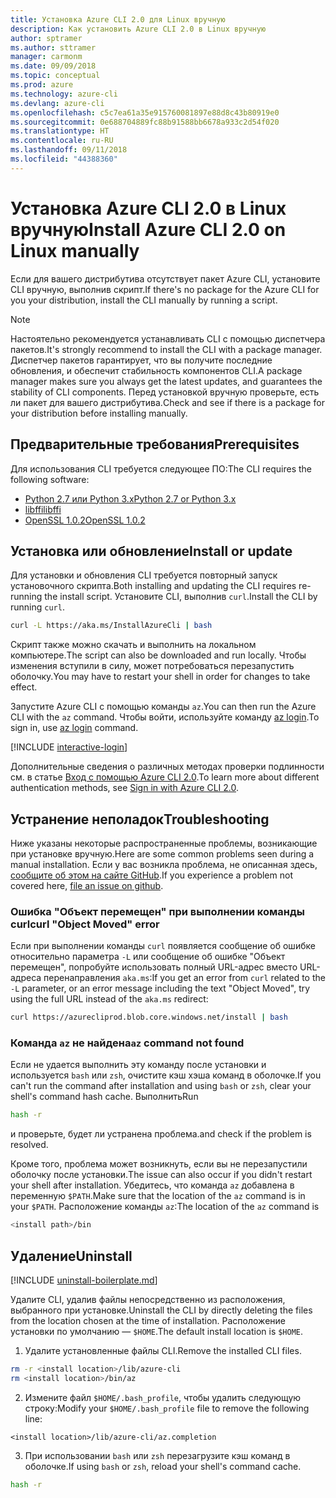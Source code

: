 ```yaml
---
title: Установка Azure CLI 2.0 для Linux вручную
description: Как установить Azure CLI 2.0 в Linux вручную
author: sptramer
ms.author: sttramer
manager: carmonm
ms.date: 09/09/2018
ms.topic: conceptual
ms.prod: azure
ms.technology: azure-cli
ms.devlang: azure-cli
ms.openlocfilehash: c5c7ea61a35e915760081897e88d8c43b80919e0
ms.sourcegitcommit: 0e688704889fc88b91588bb6678a933c2d54f020
ms.translationtype: HT
ms.contentlocale: ru-RU
ms.lasthandoff: 09/11/2018
ms.locfileid: "44388360"
---
```

# <a name="install-azure-cli-20-on-linux-manually"></a><span data-ttu-id="df901-103">Установка Azure CLI 2.0 в Linux вручную</span><span class="sxs-lookup"><span data-stu-id="df901-103">Install Azure CLI 2.0 on Linux manually</span></span>

<span data-ttu-id="df901-104">Если для вашего дистрибутива отсутствует пакет Azure CLI, установите CLI вручную, выполнив скрипт.</span><span class="sxs-lookup"><span data-stu-id="df901-104">If there's no package for the Azure CLI for you your distribution, install the CLI manually by running a script.</span></span>

> [!NOTE]
> <span data-ttu-id="df901-105">Настоятельно рекомендуется устанавливать CLI с помощью диспетчера пакетов.</span><span class="sxs-lookup"><span data-stu-id="df901-105">It's strongly recommend to install the CLI with a package manager.</span></span> <span data-ttu-id="df901-106">Диспетчер пакетов гарантирует, что вы получите последние обновления, и обеспечит стабильность компонентов CLI.</span><span class="sxs-lookup"><span data-stu-id="df901-106">A package manager makes sure you always get the latest updates, and guarantees the stability of CLI components.</span></span> <span data-ttu-id="df901-107">Перед установкой вручную проверьте, есть ли пакет для вашего дистрибутива.</span><span class="sxs-lookup"><span data-stu-id="df901-107">Check and see if there is a package for your distribution before installing manually.</span></span>

## <a name="prerequisites"></a><span data-ttu-id="df901-108">Предварительные требования</span><span class="sxs-lookup"><span data-stu-id="df901-108">Prerequisites</span></span>

<span data-ttu-id="df901-109">Для использования CLI требуется следующее ПО:</span><span class="sxs-lookup"><span data-stu-id="df901-109">The CLI requires the following software:</span></span>

* [<span data-ttu-id="df901-110">Python 2.7 или Python 3.x</span><span class="sxs-lookup"><span data-stu-id="df901-110">Python 2.7 or Python 3.x</span></span>](https://www.python.org/downloads/)
* [<span data-ttu-id="df901-111">libffi</span><span class="sxs-lookup"><span data-stu-id="df901-111">libffi</span></span>](https://sourceware.org/libffi/)
* [<span data-ttu-id="df901-112">OpenSSL 1.0.2</span><span class="sxs-lookup"><span data-stu-id="df901-112">OpenSSL 1.0.2</span></span>](https://www.openssl.org/source/)

## <a name="install-or-update"></a><span data-ttu-id="df901-113">Установка или обновление</span><span class="sxs-lookup"><span data-stu-id="df901-113">Install or update</span></span>

<span data-ttu-id="df901-114">Для установки и обновления CLI требуется повторный запуск установочного скрипта.</span><span class="sxs-lookup"><span data-stu-id="df901-114">Both installing and updating the CLI requires re-running the install script.</span></span> <span data-ttu-id="df901-115">Установите CLI, выполнив `curl`.</span><span class="sxs-lookup"><span data-stu-id="df901-115">Install the CLI by running `curl`.</span></span>

```bash
curl -L https://aka.ms/InstallAzureCli | bash
```

<span data-ttu-id="df901-116">Скрипт также можно скачать и выполнить на локальном компьютере.</span><span class="sxs-lookup"><span data-stu-id="df901-116">The script can also be downloaded and run locally.</span></span> <span data-ttu-id="df901-117">Чтобы изменения вступили в силу, может потребоваться перезапустить оболочку.</span><span class="sxs-lookup"><span data-stu-id="df901-117">You may have to restart your shell in order for changes to take effect.</span></span>

<span data-ttu-id="df901-118">Запустите Azure CLI с помощью команды `az`.</span><span class="sxs-lookup"><span data-stu-id="df901-118">You can then run the Azure CLI with the `az` command.</span></span> <span data-ttu-id="df901-119">Чтобы войти, используйте команду [az login](/cli/azure/reference-index#az-login).</span><span class="sxs-lookup"><span data-stu-id="df901-119">To sign in, use [az login](/cli/azure/reference-index#az-login) command.</span></span>

[!INCLUDE [interactive-login](includes/interactive-login.md)]

<span data-ttu-id="df901-120">Дополнительные сведения о различных методах проверки подлинности см. в статье [Вход с помощью Azure CLI 2.0](authenticate-azure-cli.md).</span><span class="sxs-lookup"><span data-stu-id="df901-120">To learn more about different authentication methods, see [Sign in with Azure CLI 2.0](authenticate-azure-cli.md).</span></span>

## <a name="troubleshooting"></a><span data-ttu-id="df901-121">Устранение неполадок</span><span class="sxs-lookup"><span data-stu-id="df901-121">Troubleshooting</span></span>

<span data-ttu-id="df901-122">Ниже указаны некоторые распространенные проблемы, возникающие при установке вручную.</span><span class="sxs-lookup"><span data-stu-id="df901-122">Here are some common problems seen during a manual installation.</span></span> <span data-ttu-id="df901-123">Если у вас возникла проблема, не описанная здесь, [сообщите об этом на сайте GitHub](https://github.com/Azure/azure-cli/issues).</span><span class="sxs-lookup"><span data-stu-id="df901-123">If you experience a problem not covered here, [file an issue on github](https://github.com/Azure/azure-cli/issues).</span></span>

### <a name="curl-object-moved-error"></a><span data-ttu-id="df901-124">Ошибка "Объект перемещен" при выполнении команды curl</span><span class="sxs-lookup"><span data-stu-id="df901-124">curl "Object Moved" error</span></span>

<span data-ttu-id="df901-125">Если при выполнении команды `curl` появляется сообщение об ошибке относительно параметра `-L` или сообщение об ошибке "Объект перемещен", попробуйте использовать полный URL-адрес вместо URL-адреса перенаправления `aka.ms`:</span><span class="sxs-lookup"><span data-stu-id="df901-125">If you get an error from `curl` related to the `-L` parameter, or an error message including the text "Object Moved", try using the full URL instead of the `aka.ms` redirect:</span></span>

```bash
curl https://azurecliprod.blob.core.windows.net/install | bash
```

### <a name="az-command-not-found"></a><span data-ttu-id="df901-126">Команда `az` не найдена</span><span class="sxs-lookup"><span data-stu-id="df901-126">`az` command not found</span></span>

<span data-ttu-id="df901-127">Если не удается выполнить эту команду после установки и используется `bash` или `zsh`, очистите кэш хэша команд в оболочке.</span><span class="sxs-lookup"><span data-stu-id="df901-127">If you can't run the command after installation and using `bash` or `zsh`, clear your shell's command hash cache.</span></span> <span data-ttu-id="df901-128">Выполнить</span><span class="sxs-lookup"><span data-stu-id="df901-128">Run</span></span>

```bash
hash -r
```

<span data-ttu-id="df901-129">и проверьте, будет ли устранена проблема.</span><span class="sxs-lookup"><span data-stu-id="df901-129">and check if the problem is resolved.</span></span>

<span data-ttu-id="df901-130">Кроме того, проблема может возникнуть, если вы не перезапустили оболочку после установки.</span><span class="sxs-lookup"><span data-stu-id="df901-130">The issue can also occur if you didn't restart your shell after installation.</span></span> <span data-ttu-id="df901-131">Убедитесь, что команда `az` добавлена в переменную `$PATH`.</span><span class="sxs-lookup"><span data-stu-id="df901-131">Make sure that the location of the `az` command is in your `$PATH`.</span></span> <span data-ttu-id="df901-132">Расположение команды `az`:</span><span class="sxs-lookup"><span data-stu-id="df901-132">The location of the `az` command is</span></span>

```bash
<install path>/bin
```

## <a name="uninstall"></a><span data-ttu-id="df901-133">Удаление</span><span class="sxs-lookup"><span data-stu-id="df901-133">Uninstall</span></span>

[!INCLUDE [uninstall-boilerplate.md](includes/uninstall-boilerplate.md)]

<span data-ttu-id="df901-134">Удалите CLI, удалив файлы непосредственно из расположения, выбранного при установке.</span><span class="sxs-lookup"><span data-stu-id="df901-134">Uninstall the CLI by directly deleting the files from the location chosen at the time of installation.</span></span> <span data-ttu-id="df901-135">Расположение установки по умолчанию — `$HOME`.</span><span class="sxs-lookup"><span data-stu-id="df901-135">The default install location is `$HOME`.</span></span>

1. <span data-ttu-id="df901-136">Удалите установленные файлы CLI.</span><span class="sxs-lookup"><span data-stu-id="df901-136">Remove the installed CLI files.</span></span>

  ```bash
  rm -r <install location>/lib/azure-cli
  rm <install location>/bin/az
  ```

2. <span data-ttu-id="df901-137">Измените файл `$HOME/.bash_profile`, чтобы удалить следующую строку:</span><span class="sxs-lookup"><span data-stu-id="df901-137">Modify your `$HOME/.bash_profile` file to remove the following line:</span></span>

  ```text
  <install location>/lib/azure-cli/az.completion
  ```

3. <span data-ttu-id="df901-138">При использовании `bash` или `zsh` перезагрузите кэш команд в оболочке.</span><span class="sxs-lookup"><span data-stu-id="df901-138">If using `bash` or `zsh`, reload your shell's command cache.</span></span>

  ```bash
  hash -r
  ```
